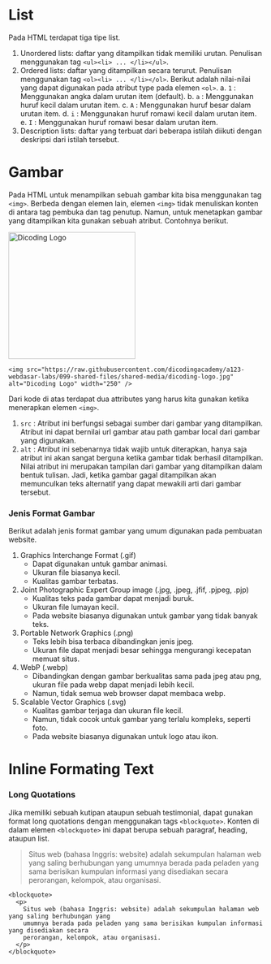 # List

Pada HTML terdapat tiga tipe list.

1. Unordered lists: daftar yang ditampilkan tidak memiliki urutan. Penulisan menggunakan tag `<ul><li> ... </li></ul>`.
2. Ordered lists: daftar yang ditampilkan secara terurut. Penulisan menggunakan tag `<ol><li> ... </li></ol>`. Berikut adalah nilai-nilai yang dapat digunakan pada atribut type pada elemen `<ol>`.
   a. `1` : Menggunakan angka dalam urutan item (default).
   b. `a` : Menggunakan huruf kecil dalam urutan item.
   c. `A` : Menggunakan huruf besar dalam urutan item.
   d. `i` : Menggunakan huruf romawi kecil dalam urutan item.
   e. `I` : Menggunakan huruf romawi besar dalam urutan item.
3. Description lists: daftar yang terbuat dari beberapa istilah diikuti dengan deskripsi dari istilah tersebut.

# Gambar

Pada HTML untuk menampilkan sebuah gambar kita bisa menggunakan tag `<img>`. Berbeda dengan elemen lain, elemen `<img>` tidak menuliskan konten di antara tag pembuka dan tag penutup. Namun, untuk menetapkan gambar yang ditampilkan kita gunakan sebuah atribut. Contohnya berikut.

<img src="https://raw.githubusercontent.com/dicodingacademy/a123-webdasar-labs/099-shared-files/shared-media/dicoding-logo.jpg" alt="Dicoding Logo" width="250" />

`<img src="https://raw.githubusercontent.com/dicodingacademy/a123-webdasar-labs/099-shared-files/shared-media/dicoding-logo.jpg" alt="Dicoding Logo" width="250" />`

Dari kode di atas terdapat dua attributes yang harus kita gunakan ketika menerapkan elemen `<img>`.

1. `src` : Atribut ini berfungsi sebagai sumber dari gambar yang ditampilkan. Atribut ini dapat bernilai url gambar atau path gambar local dari gambar yang digunakan.
2. `alt` : Atribut ini sebenarnya tidak wajib untuk diterapkan, hanya saja atribut ini akan sangat berguna ketika gambar tidak berhasil ditampilkan. Nilai atribut ini merupakan tampilan dari gambar yang ditampilkan dalam bentuk tulisan. Jadi, ketika gambar gagal ditampilkan akan memunculkan teks alternatif yang dapat mewakili arti dari gambar tersebut.

### Jenis Format Gambar

Berikut adalah jenis format gambar yang umum digunakan pada pembuatan website.

1. Graphics Interchange Format (.gif)
   - Dapat digunakan untuk gambar animasi.
   - Ukuran file biasanya kecil.
   - Kualitas gambar terbatas.
2. Joint Photographic Expert Group image (.jpg, .jpeg, .jfif, .pjpeg, .pjp)
   - Kualitas teks pada gambar dapat menjadi buruk.
   - Ukuran file lumayan kecil.
   - Pada website biasanya digunakan untuk gambar yang tidak banyak teks.
3. Portable Network Graphics (.png)
   - Teks lebih bisa terbaca dibandingkan jenis jpeg.
   - Ukuran file dapat menjadi besar sehingga mengurangi kecepatan memuat situs.
4. WebP (.webp)
   - Dibandingkan dengan gambar berkualitas sama pada jpeg atau png, ukuran file pada webp dapat menjadi lebih kecil.
   - Namun, tidak semua web browser dapat membaca webp.
5. Scalable Vector Graphics (.svg)
   - Kualitas gambar terjaga dan ukuran file kecil.
   - Namun, tidak cocok untuk gambar yang terlalu kompleks, seperti foto.
   - Pada website biasanya digunakan untuk logo atau ikon.

# Inline Formating Text

### Long Quotations

Jika memiliki sebuah kutipan ataupun sebuah testimonial, dapat gunakan format long quotations dengan menggunakan tags `<blockquote>`. Konten di dalam elemen `<blockquote>` ini dapat berupa sebuah paragraf, heading, ataupun list.

<blockquote cite="https://id.wikipedia.org/wiki/Situs_web">
  <p>
    Situs web (bahasa Inggris: website) adalah sekumpulan halaman web yang saling berhubungan yang
    umumnya berada pada peladen yang sama berisikan kumpulan informasi yang disediakan secara
    perorangan, kelompok, atau organisasi.
  </p>
</blockquote>

```
<blockquote>
  <p>
    Situs web (bahasa Inggris: website) adalah sekumpulan halaman web yang saling berhubungan yang
    umumnya berada pada peladen yang sama berisikan kumpulan informasi yang disediakan secara
    perorangan, kelompok, atau organisasi.
  </p>
</blockquote>
```
